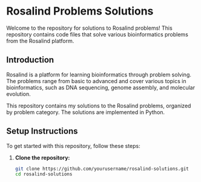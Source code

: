 # Rosalind Problems Solutions

Welcome to the repository for solutions to Rosalind problems! This repository contains code files that solve various bioinformatics problems from the Rosalind platform.

## Introduction

Rosalind is a platform for learning bioinformatics through problem solving. The problems range from basic to advanced and cover various topics in bioinformatics, such as DNA sequencing, genome assembly, and molecular evolution.

This repository contains my solutions to the Rosalind problems, organized by problem category. The solutions are implemented in Python. 

## Setup Instructions

To get started with this repository, follow these steps:

1. **Clone the repository:**

   ```bash
   git clone https://github.com/yourusername/rosalind-solutions.git
   cd rosalind-solutions

